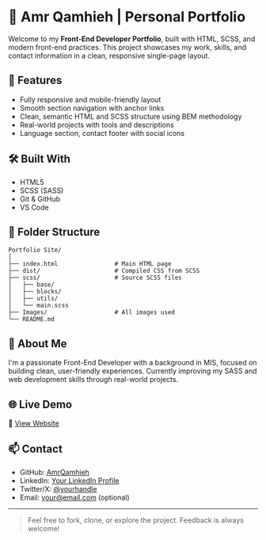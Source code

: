 # 🎨 Amr Qamhieh | Personal Portfolio

Welcome to my **Front-End Developer Portfolio**, built with HTML, SCSS, and modern front-end practices. This project showcases my work, skills, and contact information in a clean, responsive single-page layout.

## 🚀 Features

- Fully responsive and mobile-friendly layout  
- Smooth section navigation with anchor links  
- Clean, semantic HTML and SCSS structure using BEM methodology  
- Real-world projects with tools and descriptions  
- Language section, contact footer with social icons  

## 🛠️ Built With

- HTML5  
- SCSS (SASS)  
- Git & GitHub  
- VS Code  

## 📁 Folder Structure

```
Portfolio Site/
│
├── index.html                # Main HTML page
├── dist/                     # Compiled CSS from SCSS
├── scss/                     # Source SCSS files
│   ├── base/
│   ├── blocks/
│   ├── utils/
│   └── main.scss
├── Images/                   # All images used
└── README.md
```

## 🧠 About Me

I'm a passionate Front-End Developer with a background in MIS, focused on building clean, user-friendly experiences. Currently improving my SASS and web development skills through real-world projects.

## 🌐 Live Demo

🔗 [View Website](https://amrqamhieh.github.io/Portfolio-Udacity--SASS/)

## 📫 Contact

- GitHub: [AmrQamhieh](https://github.com/AmrQamhieh)
- LinkedIn: [Your LinkedIn Profile](#)
- Twitter/X: [@yourhandle](#)
- Email: your@email.com (optional)

---

> Feel free to fork, clone, or explore the project. Feedback is always welcome!